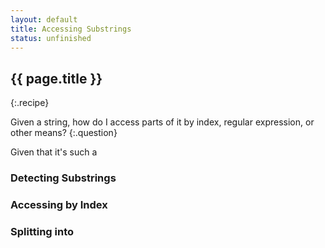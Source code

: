 ```yaml
---
layout: default
title: Accessing Substrings
status: unfinished
---
```


## {{ page.title }}
{:.recipe}

Given a string, how do I access parts of it by index, regular expression, or other means?
{:.question}

Given that it's such a 

### Detecting Substrings

### Accessing by Index

### Splitting into 
